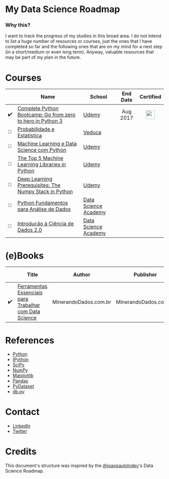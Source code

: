 # My Data Science Roadmap


### Why this?

I want to track the progress of my studies in this broad area. I do not intend to list a huge number of resources or courses, just the ones that I have completed so far and the following ones that are on my mind for a next step (in a short/medium or even long term). Anyway, valuable resources that may be part of my plan in the future.


# Courses

|  | **Name** | **School** | **End Date** | **Certified** |
| ---------- | ----- | ------ | :-------: | :----------: | 
| ✔️ | [Complete Python Bootcamp: Go from zero to hero in Python 3](https://www.udemy.com/complete-python-bootcamp) | [Udemy](https://www.udemy.com) | Aug 2017 | [<img width='28' height='28' src='https://media.licdn.com/dms/image/C510BAQFKXnLDglG5qA/company-logo_400_400/0?e=1550102400&v=beta&t=d-x-pPgn-5T7X-KBNakilqJieZGcTC50fXN82M_LOYk'>](https://www.udemy.com/certificate/UC-ETQL17OH/) | 
| ◻️ | [Probabilidade e Estatística](https://veduca.org/p/probabilidade-e-estatistica) | [Veduca](https://veduca.org) |  |  | 
| ◻️ | [Machine Learning e Data Science com Python](https://www.udemy.com/machine-learning-e-data-science-com-python) | [Udemy](https://www.udemy.com) |  |  |
| ◻️ | [The Top 5 Machine Learning Libraries in Python](https://www.udemy.com/the-top-5-machine-learning-libraries-in-python) | [Udemy](https://www.udemy.com) |  |  |
| ◻️ | [Deep Learning Prerequisites: The Numpy Stack in Python](https://www.udemy.com/deep-learning-prerequisites-the-numpy-stack-in-python/) | [Udemy](https://www.udemy.com) |  |  |
| ◻️ | [Python Fundamentos para Análise de Dados](https://www.datascienceacademy.com.br/course?courseid=python-fundamentos) | [Data Science Academy](https://www.datascienceacademy.com.br) |  |  |
| ◻️ | [Introdução à Ciência de Dados 2.0](https://www.datascienceacademy.com.br/course?courseid=introduo--cincia-de-dados) | [Data Science Academy](https://www.datascienceacademy.com.br) |  |  |


# (e)Books

|  | **Title** | **Author** | **Publisher** | **Release Date** | 
| ---------- | ----- | ------ | --------- | :----------: |
| ✔️ | [Ferramentas Essenciais para Trabalhar com Data Science](http://minerandodados.klickpages.info/ferramentas-datascience) | MinerandoDados.com.br | MinerandoDados.com.br | - |


# References

- [Python](https://www.python.org)
- [IPython](http://ipython.org)
- [SciPy](https://www.scipy.org)
- [NumPy](http://www.numpy.org)
- [Matplotlib](https://matplotlib.org)
- [Pandas](https://pandas.pydata.org)
- [PyDataset](https://github.com/iamaziz/PyDataset)
- [db.py](https://github.com/yhat/db.py)


# Contact 

- [LinkedIn](https://www.linkedin.com/in/eduardosorokin)
- [Twitter](https://twitter.com/EduardoSorokin)


# Credits

This document's structure was inspired by the [@joaopaulolndev](https://github.com/joaopaulolndev)'s Data Science Roadmap.
